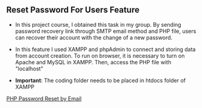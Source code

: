 ## Reset Password For Users Feature

* In this project course, I obtained this task in my group. By sending password recovery link through SMTP email method and PHP file, users can recover their account with the change of a new password.

* In this feature I used XAMPP and phpAdmin to connect and storing data from account creation. To run on browser, it is necessary to turn on Apache and MySQL in XAMPP. Then, access the PHP file with "localhost"

* **Important**: The coding folder needs to be placed in htdocs folder of XAMPP

[PHP Password Reset by Email](https://youtu.be/jvBzlqoEVF0?si=m15VwDhF2VLlJKYu)
